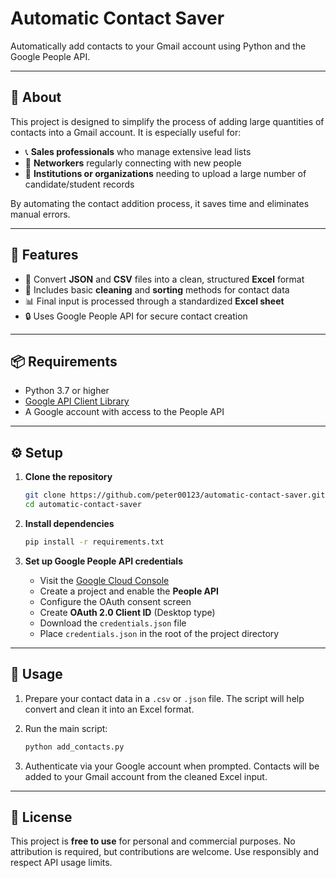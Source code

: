 

# Automatic Contact Saver

Automatically add contacts to your Gmail account using Python and the Google People API.

---

## 📌 About

This project is designed to simplify the process of adding large quantities of contacts into a Gmail account.
It is especially useful for:

* 📞 **Sales professionals** who manage extensive lead lists
* 🤝 **Networkers** regularly connecting with new people
* 🏫 **Institutions or organizations** needing to upload a large number of candidate/student records

By automating the contact addition process, it saves time and eliminates manual errors.

---

## 🚀 Features

* 🔄 Convert **JSON** and **CSV** files into a clean, structured **Excel** format
* 🧹 Includes basic **cleaning** and **sorting** methods for contact data
* 📊 Final input is processed through a standardized **Excel sheet**
* 🔒 Uses Google People API for secure contact creation

---

## 📦 Requirements

* Python 3.7 or higher
* [Google API Client Library](https://pypi.org/project/google-api-python-client/)
* A Google account with access to the People API

---

## ⚙️ Setup

1. **Clone the repository**

   ```bash
   git clone https://github.com/peter00123/automatic-contact-saver.git
   cd automatic-contact-saver
   ```

2. **Install dependencies**

   ```bash
   pip install -r requirements.txt
   ```

3. **Set up Google People API credentials**

   * Visit the [Google Cloud Console](https://console.cloud.google.com/)
   * Create a project and enable the **People API**
   * Configure the OAuth consent screen
   * Create **OAuth 2.0 Client ID** (Desktop type)
   * Download the `credentials.json` file
   * Place `credentials.json` in the root of the project directory

---

## 📁 Usage

1. Prepare your contact data in a `.csv` or `.json` file.
   The script will help convert and clean it into an Excel format.

2. Run the main script:

   ```bash
   python add_contacts.py
   ```

3. Authenticate via your Google account when prompted.
   Contacts will be added to your Gmail account from the cleaned Excel input.


---



## 📄 License

This project is **free to use** for personal and commercial purposes.
No attribution is required, but contributions are welcome.
Use responsibly and respect API usage limits.

